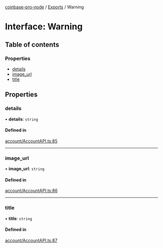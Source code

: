 [coinbase-pro-node](../README.md) / [Exports](../modules.md) / Warning

# Interface: Warning

## Table of contents

### Properties

- [details](Warning.md#details)
- [image_url](Warning.md#image_url)
- [title](Warning.md#title)

## Properties

### details

• **details**: `string`

#### Defined in

[account/AccountAPI.ts:85](https://github.com/bennycode/coinbase-pro-node/blob/dacd532/src/account/AccountAPI.ts#L85)

---

### image_url

• **image_url**: `string`

#### Defined in

[account/AccountAPI.ts:86](https://github.com/bennycode/coinbase-pro-node/blob/dacd532/src/account/AccountAPI.ts#L86)

---

### title

• **title**: `string`

#### Defined in

[account/AccountAPI.ts:87](https://github.com/bennycode/coinbase-pro-node/blob/dacd532/src/account/AccountAPI.ts#L87)
